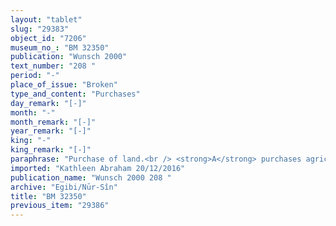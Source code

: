 ```yaml
---
layout: "tablet"
slug: "29383"
object_id: "7206"
museum_no_: "BM 32350"
publication: "Wunsch 2000"
text_number: "208 "
period: "-"
place_of_issue: "Broken"
type_and_content: "Purchases"
day_remark: "[-]"
month: "-"
month_remark: "[-]"
year_remark: "[-]"
king: "-"
king_remark: "[-]"
paraphrase: "Purchase of land.<br /> <strong>A</strong> purchases agricultural land (<em>zēru</em>) from a woman whose name is lost; also the description of the property is incomplete because of the poor condition of the beginning of the tablet. A few details on the neighbouring fields are still extant &ndash; the upper side is adjacent to (the property of) P]N and the lower side to (the property of) <strong>B</strong>; the lower front borders on (the property of) <strong>C</strong>. In total, this plot of land measures [x.x.]+1,5 Kor (20250+ m<sup>2</sup>), including (<em>adi</em>) 0;2.3 Kor (6750 m<sup>2</sup>) of wasteland (<em>ki&scaron;ubb&ucirc;</em>, reconstructed): <strong>A</strong> has declared the equivalent for this land together with the seller (A <em>itti</em> <sup>f</sup>PN <em>mahīra nab&ucirc; i&scaron;ām</em>). The precise amount of silver that has been established between the two as purchase price is lost in a lacuna of the tablet; only the sum given as additional payment (<em>k&icirc; atri</em>), 5 shekels, is preserved. The rest of the document in which the seller acknowledges that she received the full amount of silver and which records the warranty clause against future claims between the parties is severely damaged. The bottom half of the tablet with the list of witnesses, the name of the scribe and the date and place of issue of the document itself is completely broken off.<br /> &nbsp;<br /> <strong>A</strong> = Marduk-nāṣir-apli/Itti-Marduk-balāṭu//Egibi; <strong>B</strong> = Mura&scaron;&ucirc;/&hellip;//Arad-Nergal; <strong>C</strong> = Bēl-ittannu/&hellip;//Arad-Nergal"
imported: "Kathleen Abraham 20/12/2016"
publication_name: "Wunsch 2000 208 "
archive: "Egibi/Nūr-Sîn"
title: "BM 32350"
previous_item: "29386"
---
```

